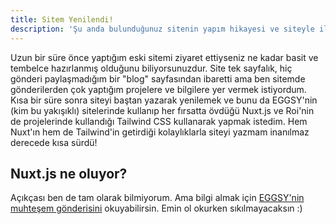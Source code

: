 ```yaml
---
title: Sitem Yenilendi!
description: 'Şu anda bulunduğunuz sitenin yapım hikayesi ve siteyle ilgili bilgiler verdiğim gönderi'
---
```


Uzun bir süre önce yaptığım eski sitemi ziyaret ettiyseniz ne kadar basit ve tembelce hazırlanmış olduğunu biliyorsunuzdur. Site tek sayfalık, hiç gönderi paylaşmadığım bir "blog" sayfasından ibaretti ama ben sitemde gönderilerden çok yaptığım projelere ve bilgilere yer vermek istiyordum. Kısa bir süre sonra siteyi baştan yazarak yenilemek ve bunu da EGGSY'nin (kim bu yakışıklı) sitelerinde kullanıp her fırsatta övdüğü Nuxt.js ve Roi'nin de projelerinde kullandığı Tailwind CSS kullanarak yapmak istedim. Hem Nuxt'ın hem de Tailwind'in getirdiği kolaylıklarla siteyi yazmam inanılmaz derecede kısa sürdü!

## Nuxt.js ne oluyor?
Açıkçası ben de tam olarak bilmiyorum. Ama bilgi almak için [EGGSY'nin muhteşem gönderisini](https://new.eggsy.xyz/blog/gonderi/vue-nuxt-nedir) okuyabilirsin. Emin ol okurken sıkılmayacaksın :)
